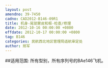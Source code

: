 ```yaml
---
layout: post
amendno: 39-7450
cadno: CAD2012-B146-09R1
title: 机身-尾部蒙皮和框-检查/修理
date: 2012-10-16 00:00:00 +0800
effdate: 2012-10-17 00:00:00 +0800
tag: B146
categories: 民航西北地区管理局适航审定处
author: 邢军
---
```


##适用范围:
所有型别，所有序列号的BAe146飞机。

